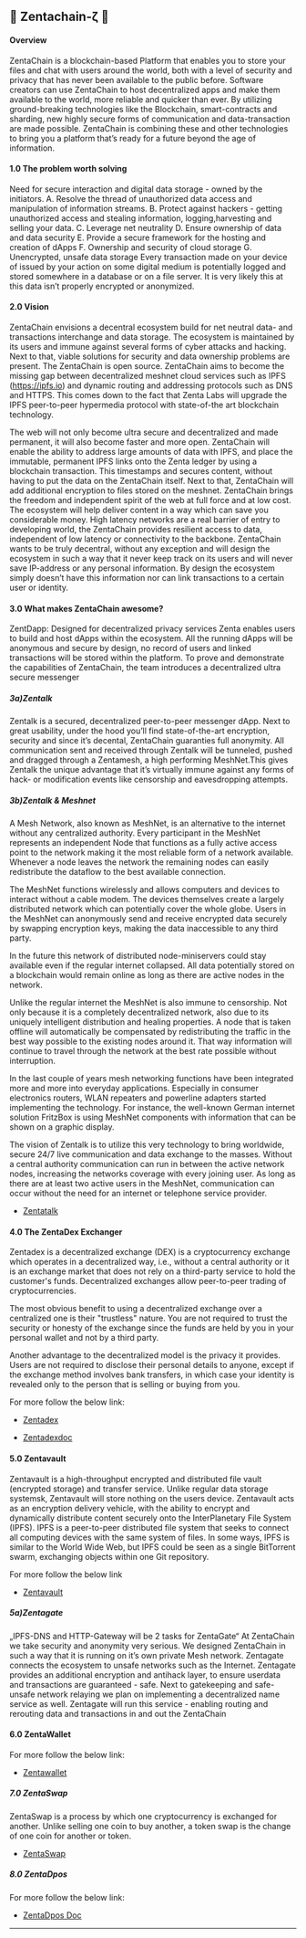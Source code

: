 ## :closed_lock_with_key: Zentachain-ζ  :closed_lock_with_key:

#### Overview

ZentaChain is a blockchain-based Platform that enables you to store your files and chat with users around the world, both with a level of security and privacy that has never been available to the public before. Software creators can use ZentaChain to host decentralized apps and make them available to the world, more reliable and quicker than ever. By utilizing ground-breaking technologies like the Blockchain, smart-contracts and sharding, new highly secure forms of communication and data-transaction are made possible. ZentaChain is combining these and other technologies to bring you a platform that’s ready for a future beyond the age of information.

#### 1.0 The problem worth solving

Need for secure interaction and digital data storage - owned by the initiators.
A. Resolve the thread of unauthorized data access and manipulation of information streams.
B. Protect against hackers - getting unauthorized access and stealing information, logging,harvesting and selling your data.
C. Leverage net neutrality
D. Ensure ownership of data and data security
E. Provide a secure framework for the hosting and creation of dApps
F. Ownership and security of cloud storage
G. Unencrypted, unsafe data storage Every transaction made on your device of issued by your
action on some digital medium is potentially logged and stored somewhere in a database or on a
file server. It is very likely this at this data isn’t properly encrypted or anonymized.

#### 2.0 Vision

ZentaChain envisions a decentral ecosystem build for net neutral data- and transactions
interchange and data storage. The ecosystem is maintained by its users and immune against
several forms of cyber attacks and hacking. Next to that, viable solutions for security and data
ownership problems are present. The ZentaChain is open source. ZentaChain aims to become the
missing gap between decentralized meshnet cloud services such as IPFS (https://ipfs.io) and
dynamic routing and addressing protocols such as DNS and HTTPS. This comes down to the
fact that Zenta Labs will upgrade the IPFS peer-to-peer hypermedia protocol with state-of-the
art blockchain technology.

The web will not only become ultra secure and decentralized and made permanent, it will also
become faster and more open. ZentaChain will enable the ability to address large amounts of data
with IPFS, and place the immutable, permanent IPFS links onto the Zenta ledger by using a
blockchain transaction. This timestamps and secures content, without having to put the data on
the ZentaChain itself. Next to that, ZentaChain will add additional encryption to files stored on the
meshnet. ZentaChain brings the freedom and independent spirit of the web at full force and at low
cost. The ecosystem will help deliver content in a way which can save you considerable money.
High latency networks are a real barrier of entry to developing world, the ZentaChain provides
resilient access to data, independent of low latency or connectivity to the backbone. ZentaChain
wants to be truly decentral, without any exception and will design the ecosystem in such a
way that it never keep track on its users and will never save IP-address or any personal
information. By design the ecosystem simply doesn’t have this information nor can link
transactions to a certain user or identity.

#### 3.0 What makes ZentaChain awesome?

ZentDapp: Designed for decentralized privacy services
Zenta enables users to build and host dApps within the ecosystem. All the running dApps will
be anonymous and secure by design, no record of users and linked transactions will be stored
within the platform. To prove and demonstrate the capabilities of ZentaChain, the team
introduces a decentralized ultra secure messenger

##### 3a)Zentalk

Zentalk is a secured, decentralized peer-to-peer messenger dApp. Next to great usability,
under the hood you’ll find state-of-the-art encryption, security and since it’s decental,
ZentaChain guaranties full anonymity. All communication sent and received through Zentalk
will be tunneled, pushed and dragged through a Zentamesh, a high performing MeshNet.This
gives Zentalk the unique advantage that it’s virtually immune against any forms of hack- or
modification events like censorship and eavesdropping attempts.

##### 3b)Zentalk & Meshnet

A Mesh Network, also known as MeshNet, is an alternative to the internet without any centralized authority. 
Every participant in the MeshNet represents an independent Node that functions as a fully active access point to the network making it the most reliable form of a network available. 
Whenever a node leaves the network the remaining nodes can easily redistribute the dataflow to the best available connection.

The MeshNet functions wirelessly and allows computers and devices to interact without a cable modem. The devices themselves create a largely distributed network which can potentially cover the whole globe. 
Users in the MeshNet can anonymously send and receive encrypted data securely by swapping encryption keys,
making the data inaccessible to any third party.

In the future this network of distributed node-miniservers could stay available even if the regular internet collapsed.
All data potentially stored on a blockchain would remain online as long as there are active nodes in the network.

Unlike the regular internet the MeshNet is also immune to censorship. Not only because it is a completely decentralized network, also due to its uniquely intelligent distribution and healing properties. A node that is taken offline will automatically be compensated by redistributing the traffic in the best way possible to the existing nodes around it. 
That way information will continue to travel through the network at the best rate possible without interruption.

In the last couple of years mesh networking functions have been integrated more and more into everyday applications. Especially in consumer electronics routers, WLAN repeaters and powerline adapters started implementing the technology. 
For instance, the well-known German internet solution FritzBox is using MeshNet components with information that can be shown on a graphic display.

The vision of Zentalk is to utilize this very technology to bring worldwide, secure 24/7 live communication and data exchange to the masses. Without a central authority communication can run in between the active network nodes, increasing the networks coverage with every joining user. As long as there are at least two active users in the MeshNet, communication can occur without the need for an internet or telephone service provider.

* [Zentatalk](www.zentalk.chat)


#### 4.0 The ZentaDex Exchanger

Zentadex is a decentralized exchange (DEX) is a cryptocurrency exchange which operates in a decentralized way, i.e., without a central authority or it is an exchange market that does not rely on a third-party service to hold the customer's funds. Decentralized exchanges allow peer-to-peer trading of cryptocurrencies.

The most obvious benefit to using a decentralized exchange over a centralized one is their "trustless" nature. You are not required to trust the security or honesty of the exchange since the funds are held by you in your personal wallet and not by a third party.

Another advantage to the decentralized model is the privacy it provides. Users are not required to disclose their personal details to anyone, except if the exchange method involves bank transfers, in which case your identity is revealed only to the person that is selling or buying from you.

For more follow the below link:

* [Zentadex](https://github.com/ZentaChain/Zentadex)

* [Zentadexdoc](https://github.com/ZentaChain/Zentadex/blob/master/ZENTADEX%20BLOCKCHAIN%20BASED%20DECENTRALIZED%20EXCHANGE.pdf)


#### 5.0 Zentavault

Zentavault is a high-throughput encrypted and distributed file vault (encrypted storage) and
transfer service. Unlike regular data storage systemsk, Zentavault will store nothing on the
users device. Zentavault acts as an encryption delivery vehicle, with the ability to encrypt and
dynamically distribute content securely onto the InterPlanetary File System (IPFS). IPFS is a
peer-to-peer distributed file system that seeks to connect all computing devices with the same
system of files. In some ways, IPFS is similar to the World Wide Web, but IPFS could be seen
as a single BitTorrent swarm, exchanging objects within one Git repository.

For more follow the below link

* [Zentavault](https://github.com/ZentaChain/Zentavault)

##### 5a)Zentagate

„IPFS-DNS and HTTP-Gateway will be 2 tasks for ZentaGate“ 
At ZentaChain we take security and anonymity very serious. We designed ZentaChain in such
a way that it is running on it’s own private Mesh network. Zentagate connects the ecosystem
to unsafe networks such as the Internet. Zentagate provides an additional encryption and antihack layer, to ensure userdata and transactions are guaranteed - safe. Next to gatekeeping
and safe-unsafe network relaying we plan on implementing a decentralized name service as
well. Zentagate will run this service - enabling routing and rerouting data and transactions in
and out the ZentaChain

#### 6.0 ZentaWallet

For more follow the below link:

* [Zentawallet](https://github.com/ZentaChain/Zentawallet)


##### 7.0 ZentaSwap

ZentaSwap is a process by which one cryptocurrency is exchanged for another. Unlike selling one coin to buy another, a token swap is the change of one coin for another or token.

 * [ZentaSwap](https://github.com/ZentaChain/ZentaSwap)

##### 8.0 ZentaDpos

For more follow the below link:

* [ZentaDpos Doc](https://github.com/ZentaChain/Documents/blob/master/ZentaDpos.pdf)

------------
